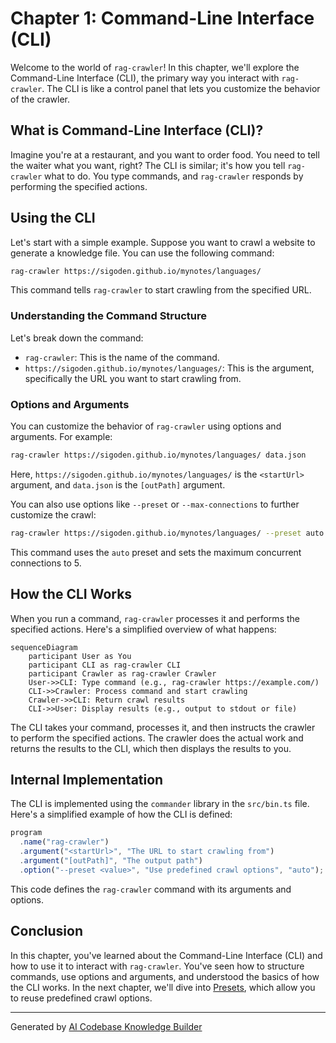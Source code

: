 # Chapter 1: Command-Line Interface (CLI)
Welcome to the world of `rag-crawler`! In this chapter, we'll explore the Command-Line Interface (CLI), the primary way you interact with `rag-crawler`. The CLI is like a control panel that lets you customize the behavior of the crawler.

## What is Command-Line Interface (CLI)?
Imagine you're at a restaurant, and you want to order food. You need to tell the waiter what you want, right? The CLI is similar; it's how you tell `rag-crawler` what to do. You type commands, and `rag-crawler` responds by performing the specified actions.

## Using the CLI
Let's start with a simple example. Suppose you want to crawl a website to generate a knowledge file. You can use the following command:
```bash
rag-crawler https://sigoden.github.io/mynotes/languages/
```
This command tells `rag-crawler` to start crawling from the specified URL.

### Understanding the Command Structure
Let's break down the command:
- `rag-crawler`: This is the name of the command.
- `https://sigoden.github.io/mynotes/languages/`: This is the argument, specifically the URL you want to start crawling from.

### Options and Arguments
You can customize the behavior of `rag-crawler` using options and arguments. For example:
```bash
rag-crawler https://sigoden.github.io/mynotes/languages/ data.json
```
Here, `https://sigoden.github.io/mynotes/languages/` is the `<startUrl>` argument, and `data.json` is the `[outPath]` argument.

You can also use options like `--preset` or `--max-connections` to further customize the crawl:
```bash
rag-crawler https://sigoden.github.io/mynotes/languages/ --preset auto --max-connections 5
```
This command uses the `auto` preset and sets the maximum concurrent connections to 5.

## How the CLI Works
When you run a command, `rag-crawler` processes it and performs the specified actions. Here's a simplified overview of what happens:
```mermaid
sequenceDiagram
    participant User as You
    participant CLI as rag-crawler CLI
    participant Crawler as rag-crawler Crawler
    User->>CLI: Type command (e.g., rag-crawler https://example.com/)
    CLI->>Crawler: Process command and start crawling
    Crawler->>CLI: Return crawl results
    CLI->>User: Display results (e.g., output to stdout or file)
```
The CLI takes your command, processes it, and then instructs the crawler to perform the specified actions. The crawler does the actual work and returns the results to the CLI, which then displays the results to you.

## Internal Implementation
The CLI is implemented using the `commander` library in the `src/bin.ts` file. Here's a simplified example of how the CLI is defined:
```javascript
program
  .name("rag-crawler")
  .argument("<startUrl>", "The URL to start crawling from")
  .argument("[outPath]", "The output path")
  .option("--preset <value>", "Use predefined crawl options", "auto");
```
This code defines the `rag-crawler` command with its arguments and options.

## Conclusion
In this chapter, you've learned about the Command-Line Interface (CLI) and how to use it to interact with `rag-crawler`. You've seen how to structure commands, use options and arguments, and understood the basics of how the CLI works. In the next chapter, we'll dive into [Presets](02_preset.md), which allow you to reuse predefined crawl options.

---

Generated by [AI Codebase Knowledge Builder](https://github.com/The-Pocket/Tutorial-Codebase-Knowledge)
